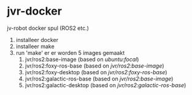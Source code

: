 # jvr-docker

jv-robot docker spul (ROS2 etc.)

1.  installeer docker
2.  installeer make
3.  run 'make' er er worden 5 images gemaakt
    1.  jvr/ros2:base-image (based on *ubuntu:focal*)
    2.  jvr/ros2:foxy-ros-base (based on *jvr/ros2:base-image*)
    3.  jvr/ros2:foxy-desktop (based on *jvr/ros2:foxy-ros-base*)
    4.  jvr/ros2:galactic-ros-base (based on *jvr/ros2:base-image*)
    5.  jvr/ros2:galactic-desktop (based on
        *jvr/ros2:galactic-ros-base*)
